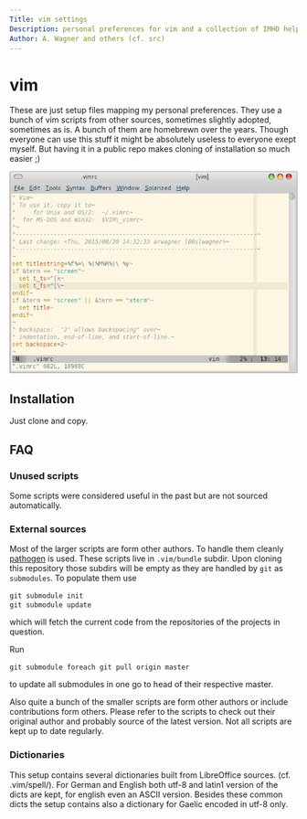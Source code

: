 ```yaml
---
Title: vim settings
Description: personal preferences for vim and a collection of IMHO helpful plugins etc.
Author: A. Wagner and others (cf. src)
---
```

# vim

These are just setup files mapping my personal preferences. They use a bunch of
vim scripts from other sources, sometimes slightly adopted, sometimes as is. A
bunch of them are homebrewn over the years. Though everyone can use this stuff
it might be absolutely useless to everyone exept myself. But having it in a
public repo makes cloning of installation so much easier ;)

![Sample display of vim](vim.png)

## Installation

Just clone and copy.

## FAQ

### Unused scripts

Some scripts were considered useful in the past but are not sourced
automatically.

### External sources

Most of the larger scripts are form other authors. To handle them cleanly
[pathogen](https://github.com/tpope/vim-pathogen) is used. These scripts live in
`.vim/bundle` subdir. Upon cloning this repository those subdirs will be empty
as they are handled by `git` as `submodules`. To populate them use

    git submodule init
    git submodule update

which will fetch the current code from the repositories of the projects in
question.

Run

    git submodule foreach git pull origin master

to update all submodules in one go to head of their respective master.

Also quite a bunch of the smaller scripts are form other authors or include
contributions form others. Please refer to the scripts to check out their
original author and probably source of the latest version. Not all scripts are
kept up to date regularly.

### Dictionaries

This setup contains several dictionaries built from LibreOffice sources. (cf.
.vim/spell/). For German and English both utf-8 and latin1 version of the dicts
are kept, for english even an ASCII version. Besides these common dicts the
setup contains also a dictionary for Gaelic encoded in utf-8 only.
